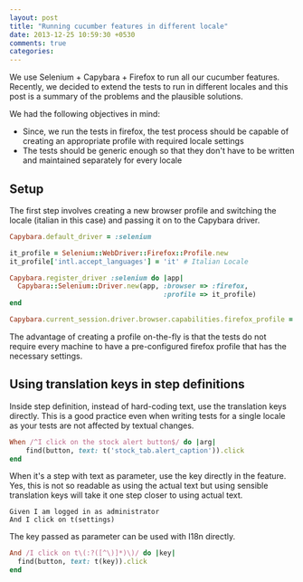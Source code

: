```yaml
---
layout: post
title: "Running cucumber features in different locale"
date: 2013-12-25 10:59:30 +0530
comments: true
categories: 
---
```

We use Selenium + Capybara + Firefox to run all our cucumber features. Recently, we decided to extend the tests to run in different locales and this post is a summary of the problems and the plausible solutions.

We had the following objectives in mind:

* Since, we run the tests in firefox, the test process should be capable of creating an appropriate profile with required locale settings
* The tests should be generic enough so that they don't have to be written and maintained separately for every locale

## Setup

The first step involves creating a new browser profile and switching the locale (italian in this case) and passing it on to the Capybara driver.

``` ruby env.rb
Capybara.default_driver = :selenium

it_profile = Selenium::WebDriver::Firefox::Profile.new
it_profile['intl.accept_languages'] = 'it' # Italian Locale

Capybara.register_driver :selenium do |app|
  Capybara::Selenium::Driver.new(app, :browser => :firefox,
                                      :profile => it_profile)
end

Capybara.current_session.driver.browser.capabilities.firefox_profile = it_profile
```
The advantage of creating a profile on-the-fly is that the tests do not require every machine to have a pre-configured firefox profile that has the necessary settings.

<!-- more -->

## Using translation keys in step definitions

Inside step definition, instead of hard-coding text, use the translation keys directly. This is a good practice even when writing tests for a single locale as your tests are not affected by textual changes.

``` ruby alert_steps.rb
When /^I click on the stock alert button$/ do |arg|
	find(button, text: t('stock_tab.alert_caption')).click
end
```

When it's a step with text as parameter, use the key directly in the feature. Yes, this is not so readable as using the actual text but using sensible translation keys will take it one step closer to using actual text.
``` cucumber admin.feature 
Given I am logged in as administrator
And I click on t(settings)
```

The key passed as parameter can be used with I18n directly.
``` ruby admin_steps.rb
And /I click on t\(:?([^\)]*)\)/ do |key|
  find(button, text: t(key)).click
end
```
